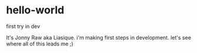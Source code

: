 # hello-world
first try in dev

It's Jonny Raw aka Liasique. i'm making first steps in development. 
let's see where all of this leads me ;)
